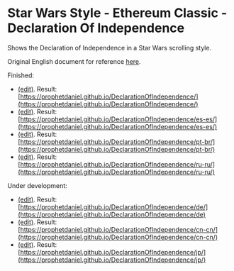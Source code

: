 # Star Wars Style - Ethereum Classic - Declaration Of Independence

Shows the Declaration of Independence in a Star Wars scrolling style.

Original English document for reference [here](https://ethereumclassic.github.io/assets/ETC_Declaration_of_Independence.pdf).

Finished:
- [(edit)](https://github.com/ProphetDaniel/DeclarationOfIndependence/blob/gh-pages/index.html). Result: [https://prophetdaniel.github.io/DeclarationOfIndependence/](https://prophetdaniel.github.io/DeclarationOfIndependence/)
- [(edit)](https://github.com/ProphetDaniel/DeclarationOfIndependence/blob/gh-pages/es-es/index.html). Result: [https://prophetdaniel.github.io/DeclarationOfIndependence/es-es/](https://prophetdaniel.github.io/DeclarationOfIndependence/es-es/)
- [(edit)](https://github.com/ProphetDaniel/DeclarationOfIndependence/blob/gh-pages/pt-br/index.html). Result: [https://prophetdaniel.github.io/DeclarationOfIndependence/pt-br/](https://prophetdaniel.github.io/DeclarationOfIndependence/pt-br/)
- [(edit)](https://github.com/ProphetDaniel/DeclarationOfIndependence/blob/gh-pages/ru-ru/index.html). Result: [https://prophetdaniel.github.io/DeclarationOfIndependence/ru-ru/](https://prophetdaniel.github.io/DeclarationOfIndependence/ru-ru/)

Under development:
- [(edit)](https://github.com/ProphetDaniel/DeclarationOfIndependence/blob/gh-pages/de/index.html). Result: [https://prophetdaniel.github.io/DeclarationOfIndependence/de/](https://prophetdaniel.github.io/DeclarationOfIndependence/de)
- [(edit)](https://github.com/ProphetDaniel/DeclarationOfIndependence/blob/gh-pages/cn-cn/index.html). Result: [https://prophetdaniel.github.io/DeclarationOfIndependence/cn-cn/](https://prophetdaniel.github.io/DeclarationOfIndependence/cn-cn/)
- [(edit)](https://github.com/ProphetDaniel/DeclarationOfIndependence/blob/gh-pages/jp/index.html). Result: [https://prophetdaniel.github.io/DeclarationOfIndependence/jp/](https://prophetdaniel.github.io/DeclarationOfIndependence/jp/)
